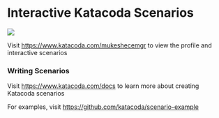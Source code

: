 # Interactive Katacoda Scenarios

[![](http://shields.katacoda.com/katacoda/mukeshecemgr/count.svg)](https://www.katacoda.com/mukeshecemgr "Get your profile on Katacoda.com")

Visit https://www.katacoda.com/mukeshecemgr to view the profile and interactive scenarios

### Writing Scenarios
Visit https://www.katacoda.com/docs to learn more about creating Katacoda scenarios

For examples, visit https://github.com/katacoda/scenario-example
